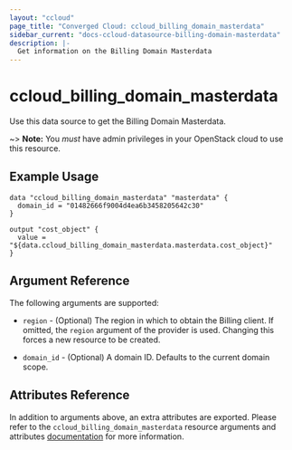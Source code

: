 ```yaml
---
layout: "ccloud"
page_title: "Converged Cloud: ccloud_billing_domain_masterdata"
sidebar_current: "docs-ccloud-datasource-billing-domain-masterdata"
description: |-
  Get information on the Billing Domain Masterdata
---
```


# ccloud\_billing\_domain\_masterdata

Use this data source to get the Billing Domain Masterdata.

~> **Note:** You _must_ have admin privileges in your OpenStack cloud to use
this resource.

## Example Usage

```hcl
data "ccloud_billing_domain_masterdata" "masterdata" {
  domain_id = "01482666f9004d4ea6b3458205642c30"
}

output "cost_object" {
  value = "${data.ccloud_billing_domain_masterdata.masterdata.cost_object}"
}
```

## Argument Reference

The following arguments are supported:

* `region` - (Optional) The region in which to obtain the Billing client. If
  omitted, the `region` argument of the provider is used. Changing this forces
  a new resource to be created.

* `domain_id` - (Optional) A domain ID. Defaults to the current domain scope.

## Attributes Reference

In addition to arguments above, an extra attributes are exported. Please refer
to the `ccloud_billing_domain_masterdata` resource arguments and attributes
[documentation](../r/billing_domain_masterdata.html) for more information.
